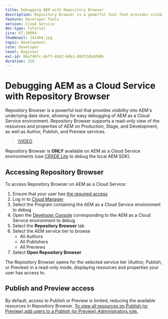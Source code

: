 ```yaml
---
title: Debugging AEM with Repository Browser
description: Repository Browser is a powerful tool that provides visibility into AEM's underlying data store, allowing for easy debugging of AEM as a Cloud Service environment.
feature: Developer Tools
version: Cloud Service
doc-type: Tutorial
jira: KT-10004
thumbnail: 341464.jpg
topic: Development
role: Developer
level: Beginner
exl-id: 88af40fc-deff-4b92-84b1-88df2dbdd90b
duration: 318
---
```

# Debugging AEM as a Cloud Service with Repository Browser

Repository Browser is a powerful tool that provides visibility into AEM's underlying data store, allowing for easy debugging of AEM as a Cloud Service environment. Repository Browser supports a read-only view of the resources and properties of AEM on Production, Stage, and Development, as well as Author, Publish, and Preview services.

>[!VIDEO](https://video.tv.adobe.com/v/341464?quality=12&learn=on)

Repository Browser is __ONLY__ available on AEM as a Cloud Service environments (use [CRXDE Lite](../aem-sdk-local-quickstart/other-tools.md#crxde-lite) to debug the local AEM SDK).

## Accessing Repository Browser

To access Repository Browser on AEM as a Cloud Service:

1. Ensure that your user has [the required access](https://experienceleague.adobe.com/docs/experience-manager-cloud-service/content/implementing/developer-tools/repository-browser.html#access-prerequisites)
1. Log in to [Cloud Manager](https://my.cloudmanager.adobe.com)
1. Select the Program containing the AEM as a Cloud Service environment to debug
1. Open the [Developer Console](./developer-console.md) corresponding to the AEM as a Cloud Service environment to debug
1. Select the __Repository Browser__ tab
1. Select the AEM service tier to browse
    + All Authors
    + All Publishers
    + All Previews
1. Select __Open Repository Browser__

The Repository Browser opens for the selected service tier (Author, Publish, or Preview) in a read-only mode, displaying resources and properties your user has access to.

## Publish and Preview access

By default, access to Publish or Preview is limited, reducing the available resources in Repository Browser. [To view all resources on Publish (or Preview) add users to a Publish (or Preview) Administrators role.](https://experienceleague.adobe.com/docs/experience-manager-cloud-service/content/implementing/developer-tools/repository-browser.html#navigate-the-hierarchy)
